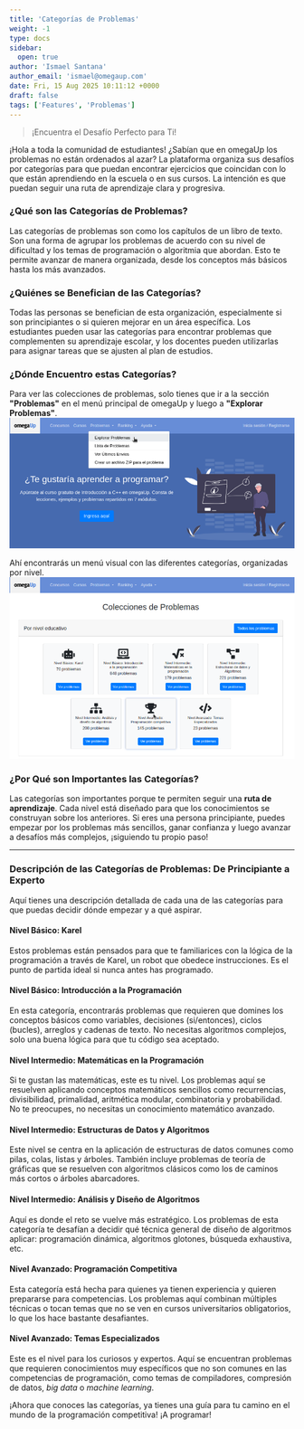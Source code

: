 ```yaml
---
title: 'Categorías de Problemas'
weight: -1
type: docs
sidebar:
  open: true
author: 'Ismael Santana'
author_email: 'ismael@omegaup.com'
date: Fri, 15 Aug 2025 10:11:12 +0000
draft: false
tags: ['Features', 'Problemas']
---
```


> ¡Encuentra el Desafío Perfecto para Ti!

¡Hola a toda la comunidad de estudiantes! ¿Sabían que en omegaUp los problemas no están ordenados al azar? La plataforma organiza sus desafíos por categorías para que puedan encontrar ejercicios que coincidan con lo que están aprendiendo en la escuela o en sus cursos. La intención es que puedan seguir una ruta de aprendizaje clara y progresiva.

### ¿Qué son las Categorías de Problemas?

Las categorías de problemas son como los capítulos de un libro de texto. Son una forma de agrupar los problemas de acuerdo con su nivel de dificultad y los temas de programación o algoritmia que abordan. Esto te permite avanzar de manera organizada, desde los conceptos más básicos hasta los más avanzados.

### ¿Quiénes se Benefician de las Categorías?

Todas las personas se benefician de esta organización, especialmente si son principiantes o si quieren mejorar en un área específica. Los estudiantes pueden usar las categorías para encontrar problemas que complementen su aprendizaje escolar, y los docentes pueden utilizarlas para asignar tareas que se ajusten al plan de estudios.

### ¿Dónde Encuentro estas Categorías?

Para ver las colecciones de problemas, solo tienes que ir a la sección **"Problemas"** en el menú principal de omegaUp y luego a **"Explorar Problemas"**. ![(Imagen 1)](/images/problema-categoria-1.png)

Ahí encontrarás un menú visual con las diferentes categorías, organizadas por nivel.  ![(Imagen 2)](/images/problema-categoria-2.png)


### ¿Por Qué son Importantes las Categorías?

Las categorías son importantes porque te permiten seguir una **ruta de aprendizaje**. Cada nivel está diseñado para que los conocimientos se construyan sobre los anteriores. Si eres una persona principiante, puedes empezar por los problemas más sencillos, ganar confianza y luego avanzar a desafíos más complejos, ¡siguiendo tu propio paso!

---

### Descripción de las Categorías de Problemas: De Principiante a Experto

Aquí tienes una descripción detallada de cada una de las categorías para que puedas decidir dónde empezar y a qué aspirar. 
#### **Nivel Básico: Karel**
Estos problemas están pensados para que te familiarices con la lógica de la programación a través de Karel, un robot que obedece instrucciones. Es el punto de partida ideal si nunca antes has programado.

#### **Nivel Básico: Introducción a la Programación**
En esta categoría, encontrarás problemas que requieren que domines los conceptos básicos como variables, decisiones (si/entonces), ciclos (bucles), arreglos y cadenas de texto. No necesitas algoritmos complejos, solo una buena lógica para que tu código sea aceptado.

#### **Nivel Intermedio: Matemáticas en la Programación**
Si te gustan las matemáticas, este es tu nivel. Los problemas aquí se resuelven aplicando conceptos matemáticos sencillos como recurrencias, divisibilidad, primalidad, aritmética modular, combinatoria y probabilidad. No te preocupes, no necesitas un conocimiento matemático avanzado.

#### **Nivel Intermedio: Estructuras de Datos y Algoritmos**
Este nivel se centra en la aplicación de estructuras de datos comunes como pilas, colas, listas y árboles. También incluye problemas de teoría de gráficas que se resuelven con algoritmos clásicos como los de caminos más cortos o árboles abarcadores.

#### **Nivel Intermedio: Análisis y Diseño de Algoritmos**
Aquí es donde el reto se vuelve más estratégico. Los problemas de esta categoría te desafían a decidir qué técnica general de diseño de algoritmos aplicar: programación dinámica, algoritmos glotones, búsqueda exhaustiva, etc.

#### **Nivel Avanzado: Programación Competitiva**
Esta categoría está hecha para quienes ya tienen experiencia y quieren prepararse para competencias. Los problemas aquí combinan múltiples técnicas o tocan temas que no se ven en cursos universitarios obligatorios, lo que los hace bastante desafiantes.

#### **Nivel Avanzado: Temas Especializados**
Este es el nivel para los curiosos y expertos. Aquí se encuentran problemas que requieren conocimientos muy específicos que no son comunes en las competencias de programación, como temas de compiladores, compresión de datos, _big data_ o _machine learning_.

¡Ahora que conoces las categorías, ya tienes una guía para tu camino en el mundo de la programación competitiva! ¡A programar!
